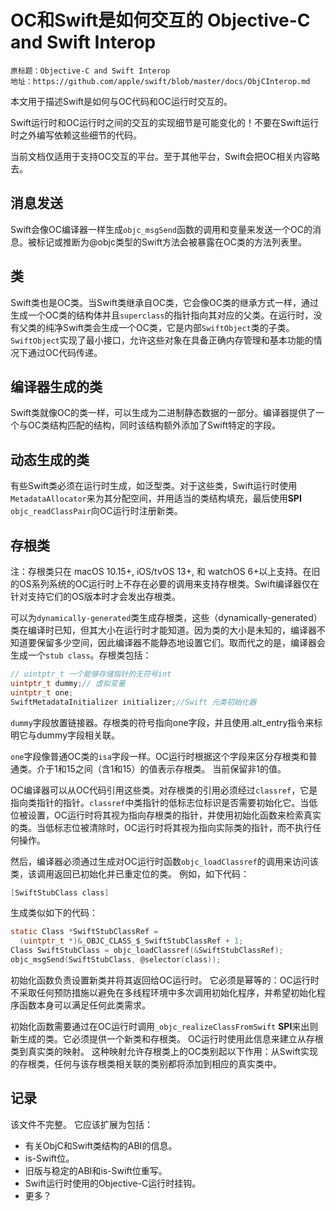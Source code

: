 # OC和Swift是如何交互的 Objective-C and Swift Interop

```
原标题：Objective-C and Swift Interop
地址：https://github.com/apple/swift/blob/master/docs/ObjCInterop.md
```
 
本文用于描述Swift是如何与OC代码和OC运行时交互的。

Swift运行时和OC运行时之间的交互的实现细节是可能变化的！不要在Swift运行时之外编写依赖这些细节的代码。 

当前文档仅适用于支持OC交互的平台。至于其他平台，Swift会把OC相关内容略去。

## 消息发送

Swift会像OC编译器一样生成`objc_msgSend`函数的调用和变量来发送一个OC的消息。被标记或推断为@objc类型的Swift方法会被暴露在OC类的方法列表里。

## 类
Swift类也是OC类。当Swift类继承自OC类，它会像OC类的继承方式一样，通过生成一个OC类的结构体并且`superclass`的指针指向其对应的父类。在运行时，没有父类的纯净Swift类会生成一个OC类，它是内部`SwiftObject`类的子类。`SwiftObject`实现了最小接口，允许这些对象在具备正确内存管理和基本功能的情况下通过OC代码传递。

## 编译器生成的类
Swift类就像OC的类一样，可以生成为二进制静态数据的一部分。编译器提供了一个与OC类结构匹配的结构，同时该结构额外添加了Swift特定的字段。

## 动态生成的类
有些Swift类必须在运行时生成，如泛型类。对于这些类，Swift运行时使用`MetadataAllocator`来为其分配空间，并用适当的类结构填充，最后使用**SPI** `objc_readClassPair`向OC运行时注册新类。

## 存根类
注：存根类只在 macOS 10.15+, iOS/tvOS 13+, 和 watchOS 6+以上支持。在旧的OS系列系统的OC运行时上不存在必要的调用来支持存根类。Swift编译器仅在针对支持它们的OS版本时才会发出存根类。

可以为`dynamically-generated`类生成存根类，这些（dynamically-generated）类在编译时已知，但其大小在运行时才能知道。因为类的大小是未知的，编译器不知道要保留多少空间，因此编译器不能静态地设置它们。取而代之的是，编译器会生成一个`stub class`。存根类包括：

``` c
// uintptr_t 一个能够存储指针的无符号int
uintptr_t dummy;// 虚拟变量
uintptr_t one;
SwiftMetadataInitializer initializer;//Swift 元类初始化器
```

`dummy`字段放置链接器。存根类的符号指向one字段，并且使用.alt_entry指令来标明它与dummy字段相关联。

`one`字段像普通OC类的`isa`字段一样。OC运行时根据这个字段来区分存根类和普通类。介于1和15之间（含1和15）的值表示存根类。 当前保留非1的值。

OC编译器可以从OC代码引用这些类。对存根类的引用必须经过`classref`，它是指向类指针的指针。`classref`中类指针的低标志位标识是否需要初始化它。当低位被设置，OC运行时将其视为指向存根类的指针，并使用初始化函数来检索真实的类。当低标志位被清除时，OC运行时将其视为指向实际类的指针，而不执行任何操作。

然后，编译器必须通过生成对OC运行时函数`objc_loadClassref`的调用来访问该类，该调用返回已初始化并已重定位的类。 例如，如下代码：
``` c
[SwiftStubClass class]
``` 

生成类似如下的代码：
``` c
static Class *SwiftStubClassRef =
  (uintptr_t *)&_OBJC_CLASS_$_SwiftStubClassRef + 1;
Class SwiftStubClass = objc_loadClassref(&SwiftStubClassRef);
objc_msgSend(SwiftStubClass, @selector(class));
```

初始化函数负责设置新类并将其返回给OC运行时。 它必须是幂等的：OC运行时不采取任何预防措施以避免在多线程环境中多次调用初始化程序，并希望初始化程序函数本身可以满足任何此类需求。

初始化函数需要通过在OC运行时调用`_objc_realizeClassFromSwift` **SPI**来出则新生成的类。它必须提供一个新类和存根类。 OC运行时使用此信息来建立从存根类到真实类的映射。 这种映射允许存根类上的OC类别起以下作用：从Swift实现的存根类，任何与该存根类相关联的类别都将添加到相应的真实类中。

## 记录
该文件不完整。 它应该扩展为包括：
- 有关ObjC和Swift类结构的ABI的信息。
- is-Swift位。
- 旧版与稳定的ABI和is-Swift位重写。
- Swift运行时使用的Objective-C运行时挂钩。
- 更多？